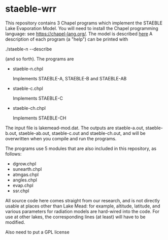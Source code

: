 # staeble-wrr


This repository contains 3 Chapel programs which implement the STAEBLE
Lake Evaporation Model.
You will need to install the Chapel programming language: see https://chapel-lang.org/.
The model is described [here](https://doi.org/10.1002/essoar.10511612.1)
A description of each program (a "help") can be printed with

./staeble-n --describe

(and so forth). The programs are

- staeble-n.chpl

  Implements STAEBLE-A, STAEBLE-B and STAEBLE-AB

- staeble-c.chpl

  Implements STAEBLE-C

- staeble-ch.chpl

  Implements STAEBLE-CH

The input file is lakemead-mod.dat. The outputs are staeble-a.out,
staeble-b.out, staeble-ab.out, staeble-c.out and staeble-ch.out, and
will be overwritten when you compile and run the programs.

The programs use 5 modules that are also included in this repository, as follows:

- dgrow.chpl
- sunearth.chpl
- atmgas.chpl
- angles.chpl
- evap.chpl
- ssr.chpl

All source code here comes straight from our research, and is not
directly usable at places other than Lake Mead: for example, altitude,
latitude, and various parameters for radiation models are hard-wired
into the code. For use at other lakes, the corresponding lines (at
least) will have to be modified.


Also need to put a GPL license